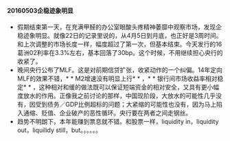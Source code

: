 #### 20160503企稳迹象明显
  * 假期结束第一天，在充满甲醛的办公室眼酸头疼精神萎靡中观察市场，发现企稳迹象明显。就像22日的记录里说的，从4月5日到月底，也正好是3周时间。和上次调整的市场长度一样，幅度超过了第一次，但基本结束。今天发行的16葛洲02利率在3.3%左右，基本回落了30bp。这个时候，不用继续担心央行的收紧了。
  * 晚间央行公布了MLF。这是对前期信贷扩张，收紧动作的一个纠偏。14年定向MLF的效果不错，* * M2增速没有明显上行* * ，* * 银行间市场收益率相对稳定* * ，这种相对和缓的做法既可以保证短端资金的相对安全，又具有更小幅度放水的作用。正像我之前讨论的那样，中国现阶段，大放水的可能性几乎没有，因受到债务／GDP比例超标的问题；大紧缩的可能性也没有，因为马上陷入通缩、贬值、企业破产的恶性循环。央行要在两者之间走钢丝。
  * 趋势不明朗下，本年能赚到票息就不错。和股票一样，liquidity in，liquidity out，liquilidy still，but。。。。。。
      
